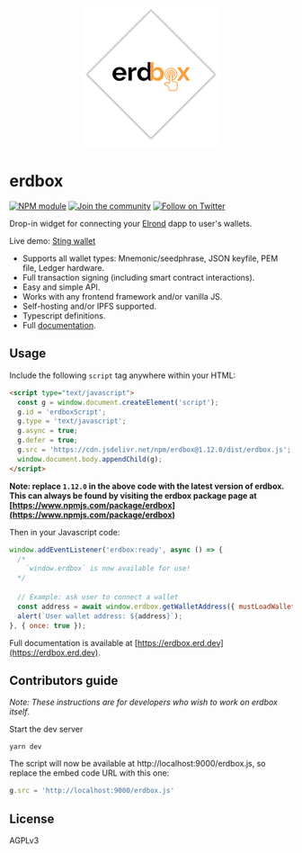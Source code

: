 <p align="center">
  <img width="250" height="250" src="https://raw.githubusercontent.com/erdDEVcode/erdbox/master/assets/logo.png">
</p>

# erdbox

[![NPM module](https://badge.fury.io/js/erdbox.svg)](https://badge.fury.io/js/erdbox)
[![Join the community](https://img.shields.io/badge/Chat%20on-Telegram-brightgreen.svg?color=0088cc)](https://t.me/erdDEV)
[![Follow on Twitter](https://img.shields.io/twitter/url/http/shields.io.svg?style=social&label=Follow&maxAge=2592000)](https://twitter.com/erd_dev)

Drop-in widget for connecting your [Elrond](https://elrond.com) dapp to user's wallets.

Live demo: [Sting wallet](https://sting.erd.dev)

* Supports all wallet types: Mnemonic/seedphrase, JSON keyfile, PEM file, Ledger hardware.
* Full transaction signing (including smart contract interactions).
* Easy and simple API.
* Works with any frontend framework and/or vanilla JS.
* Self-hosting and/or IPFS supported.
* Typescript definitions.
* Full [documentation](https://erdbox.erd.dev).

## Usage

Include the following `script` tag anywhere within your HTML:

```html
<script type="text/javascript">
  const g = window.document.createElement('script');
  g.id = 'erdboxScript';
  g.type = 'text/javascript';
  g.async = true;
  g.defer = true;
  g.src = 'https://cdn.jsdelivr.net/npm/erdbox@1.12.0/dist/erdbox.js';
  window.document.body.appendChild(g);
</script>
```

**Note: replace `1.12.0` in the above code with the latest version of erdbox. This can always be found by visiting the erdbox package page at [https://www.npmjs.com/package/erdbox](https://www.npmjs.com/package/erdbox)**

Then in your Javascript code:

```js
window.addEventListener('erdbox:ready', async () => {
  /*
    `window.erdbox` is now available for use!
  */

  // Example: ask user to connect a wallet
  const address = await window.erdbox.getWalletAddress({ mustLoadWallet: true });
  alert(`User wallet address: ${address}`);
}, { once: true });
```

Full documentation is available at [https://erdbox.erd.dev](https://erdbox.erd.dev).

## Contributors guide

_Note: These instructions are for developers who wish to work on erdbox itself_.

Start the dev server

```shell
yarn dev
```

The script will now be available at http://localhost:9000/erdbox.js, so replace the embed code URL with this one:

```js
g.src = 'http://localhost:9000/erdbox.js'
```

## License

AGPLv3
